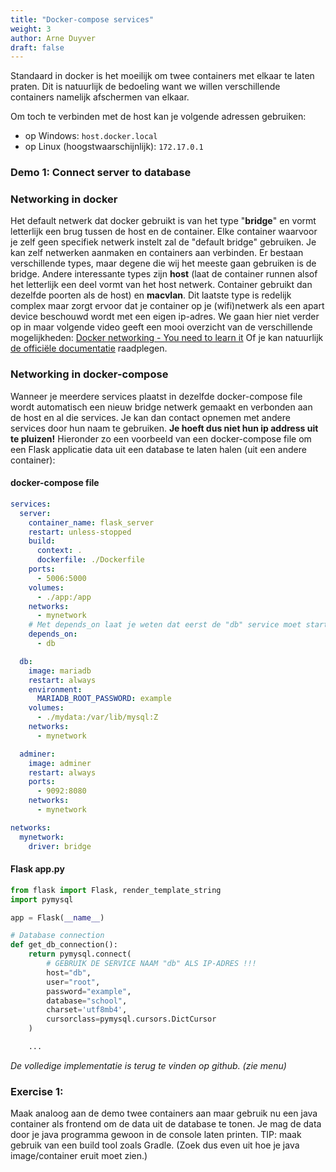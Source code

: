 ```yaml
---
title: "Docker-compose services"
weight: 3
author: Arne Duyver
draft: false
---
```


Standaard in docker is het moeilijk om twee containers met elkaar te laten praten. Dit is natuurlijk de bedoeling want we willen verschillende containers namelijk afschermen van elkaar. 

Om toch te verbinden met de host kan je volgende adressen gebruiken:
- op Windows: `host.docker.local`
- op Linux (hoogstwaarschijnlijk): `172.17.0.1`

### Demo 1: Connect server to database

### Networking in docker
Het default netwerk dat docker gebruikt is van het type "**bridge**" en vormt letterlijk een brug tussen de host en de container. Elke container waarvoor je zelf geen specifiek netwerk instelt zal de "default bridge" gebruiken. Je kan zelf netwerken aanmaken en containers aan verbinden. Er bestaan verschillende types, maar degene die wij het meeste gaan gebruiken is de bridge. Andere interessante types zijn **host** (laat de container runnen alsof het letterlijk een deel vormt van het host netwerk. Container gebruikt dan dezelfde poorten als de host) en **macvlan**. Dit laatste type is redelijk complex maar zorgt ervoor dat je container op je (wifi)netwerk als een apart device beschouwd wordt met een eigen ip-adres. We gaan hier niet verder op in maar volgende video geeft een mooi overzicht van de verschillende mogelijkheden: [Docker networking - You need to learn it](https://www.youtube.com/watch?v=bKFMS5C4CG0)
Of je kan natuurlijk [de officiële documentatie](https://docs.docker.com/engine/network/) raadplegen.

### Networking in docker-compose
Wanneer je meerdere services plaatst in dezelfde docker-compose file wordt automatisch een nieuw bridge netwerk gemaakt en verbonden aan de host en al die services. Je kan dan contact opnemen met andere services door hun naam te gebruiken. **Je hoeft dus niet hun ip address uit te pluizen!** Hieronder zo een voorbeeld van een docker-compose file om een Flask applicatie data uit een database te laten halen (uit een andere container):

#### docker-compose file
```yml
services:
  server:
    container_name: flask_server
    restart: unless-stopped
    build:
      context: .
      dockerfile: ./Dockerfile
    ports:
      - 5006:5000
    volumes:
      - ./app:/app
    networks:
      - mynetwork
    # Met depends_on laat je weten dat eerst de "db" service moet starten omdat een deel/delen van deze container moeten communiceren met die service
    depends_on:
      - db

  db:
    image: mariadb
    restart: always
    environment:
      MARIADB_ROOT_PASSWORD: example
    volumes:
      - ./mydata:/var/lib/mysql:Z
    networks:
      - mynetwork

  adminer:
    image: adminer
    restart: always
    ports:
      - 9092:8080
    networks:
      - mynetwork

networks:
  mynetwork:
    driver: bridge
```
#### Flask app.py
```python
from flask import Flask, render_template_string
import pymysql

app = Flask(__name__)

# Database connection
def get_db_connection():
    return pymysql.connect(
        # GEBRUIK DE SERVICE NAAM "db" ALS IP-ADRES !!!
        host="db",
        user="root",
        password="example",
        database="school",
        charset='utf8mb4',
        cursorclass=pymysql.cursors.DictCursor
    )

    ...
```

_De volledige implementatie is terug te vinden op github. (zie menu)_



### Exercise 1: 
Maak analoog aan de demo twee containers aan maar gebruik nu een java container als frontend om de data uit de database te tonen. Je mag de data door je java programma gewoon in de console laten printen. TIP: maak gebruik van een build tool zoals Gradle. (Zoek dus even uit hoe je java image/container eruit moet zien.)
